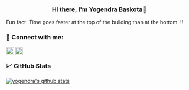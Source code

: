 
<h3 align="center">
Hi there, I'm Yogendra Baskota👋
</h3>

Fun fact: Time goes faster at the top of the building than at the bottom. !!

### 🤝 Connect with me:

<a href="https://www.linkedin.com/in/yogendrabaskota"><img align="left" src="https://raw.githubusercontent.com/yushi1007/yushi1007/main/images/linkedin.svg" alt="Yogendra Baskota| LinkedIn" width="21px"/></a>
<a href="https://instagram.com/sujanbaskota_"><img align="left" src="https://raw.githubusercontent.com/yushi1007/yushi1007/main/images/instagram.svg" alt="Sujan Baskota| Instagram" width="21px"/></a>

</br>





### 📈 GitHub Stats 

[![yogendra's github stats](https://github-readme-stats.vercel.app/api?username=yogendrabaskota)](https://github.com/yogendrabaskota)




